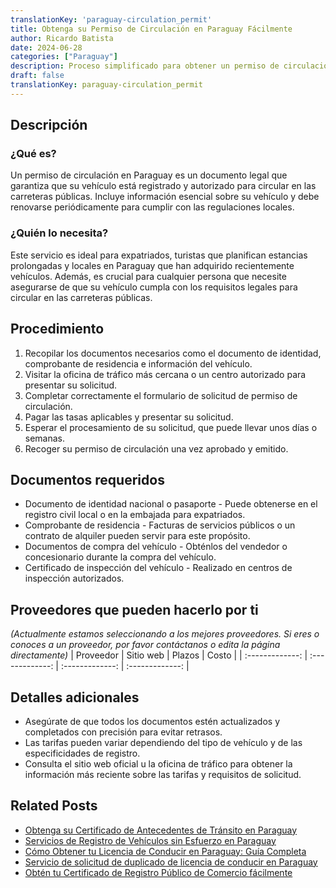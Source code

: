 ```yaml
---
translationKey: 'paraguay-circulation_permit'
title: Obtenga su Permiso de Circulación en Paraguay Fácilmente
author: Ricardo Batista
date: 2024-06-28
categories: ["Paraguay"]
description: Proceso simplificado para obtener un permiso de circulación en Paraguay. Incluye los pasos necesarios, documentos e información detallada.
draft: false
translationKey: paraguay-circulation_permit
---
```


## Descripción
### ¿Qué es?
Un permiso de circulación en Paraguay es un documento legal que garantiza que su vehículo está registrado y autorizado para circular en las carreteras públicas. Incluye información esencial sobre su vehículo y debe renovarse periódicamente para cumplir con las regulaciones locales.

### ¿Quién lo necesita?
Este servicio es ideal para expatriados, turistas que planifican estancias prolongadas y locales en Paraguay que han adquirido recientemente vehículos. Además, es crucial para cualquier persona que necesite asegurarse de que su vehículo cumpla con los requisitos legales para circular en las carreteras públicas.

## Procedimiento

1. Recopilar los documentos necesarios como el documento de identidad, comprobante de residencia e información del vehículo.
2. Visitar la oficina de tráfico más cercana o un centro autorizado para presentar su solicitud.
3. Completar correctamente el formulario de solicitud de permiso de circulación.
4. Pagar las tasas aplicables y presentar su solicitud.
5. Esperar el procesamiento de su solicitud, que puede llevar unos días o semanas.
6. Recoger su permiso de circulación una vez aprobado y emitido.

## Documentos requeridos

- Documento de identidad nacional o pasaporte - Puede obtenerse en el registro civil local o en la embajada para expatriados.
- Comprobante de residencia - Facturas de servicios públicos o un contrato de alquiler pueden servir para este propósito.
- Documentos de compra del vehículo - Obténlos del vendedor o concesionario durante la compra del vehículo.
- Certificado de inspección del vehículo - Realizado en centros de inspección autorizados.

## Proveedores que pueden hacerlo por ti
_(Actualmente estamos seleccionando a los mejores proveedores. Si eres o conoces a un proveedor, por favor contáctanos o edita la página directamente)_
| Proveedor        |     Sitio web     |     Plazos    |       Costo      |
| :-------------: | :-------------: |  :-------------: | :-------------: |

## Detalles adicionales

- Asegúrate de que todos los documentos estén actualizados y completados con precisión para evitar retrasos.
- Las tarifas pueden variar dependiendo del tipo de vehículo y de las especificidades de registro.
- Consulta el sitio web oficial u la oficina de tráfico para obtener la información más reciente sobre las tarifas y requisitos de solicitud.


## Related Posts

- [Obtenga su Certificado de Antecedentes de Tránsito en Paraguay](https://tramitit.com/es/guides/paraguay/certificado_de_antecedentes_de_tránsito/)
- [Servicios de Registro de Vehículos sin Esfuerzo en Paraguay](https://tramitit.com/es/guides/paraguay/registro_de_vehículo/)
- [Cómo Obtener tu Licencia de Conducir en Paraguay: Guía Completa](https://tramitit.com/es/guides/paraguay/licencia_de_conducir/)
- [Servicio de solicitud de duplicado de licencia de conducir en Paraguay](https://tramitit.com/es/guides/paraguay/solicitud_de_duplicado_de_licencia_de_conducir/)
- [Obtén tu Certificado de Registro Público de Comercio fácilmente](https://tramitit.com/es/guides/paraguay/certificado_de_inscripción_en_el_registro_público_de_comercio/)